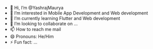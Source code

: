 - 👋 Hi, I’m @YashrajMaurya
- 👀 I’m interested in Mobile App Development and Web development 
- 🌱 I’m currently learning Flutter and Web development 
- 💞️ I’m looking to collaborate on ...
- 📫 How to reach me mail
- 😄 Pronouns: He/Him
- ⚡ Fun fact: ...

<!---
YashrajMaurya/YashrajMaurya is a ✨ special ✨ repository because its `README.md` (this file) appears on your GitHub profile.
You can click the Preview link to take a look at your changes.
--->
